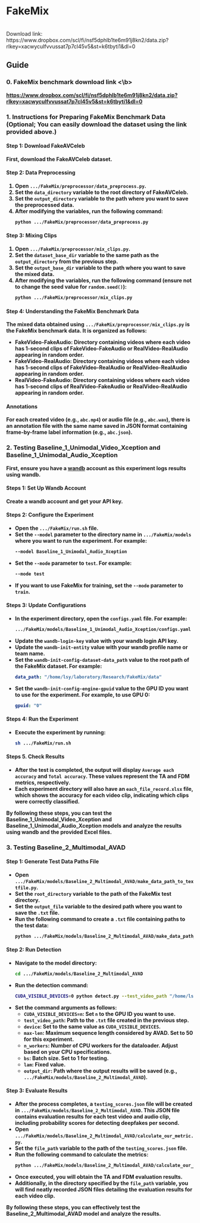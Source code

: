 # FakeMix
<br>
Download link: https://www.dropbox.com/scl/fi/nsf5dphlb1te6m91j8kn2/data.zip?rlkey=xacwyculfvvussat7p7cl45v5&st=k6tbyti1&dl=0
<br>

## Guide
### <b> 0. FakeMix benchmark download link <\b>
https://www.dropbox.com/scl/fi/nsf5dphlb1te6m91j8kn2/data.zip?rlkey=xacwyculfvvussat7p7cl45v5&st=k6tbyti1&dl=0
<br>

### 1. Instructions for Preparing FakeMix Benchmark Data <br>(Optional; You can easily download the dataset using the link provided above.)

#### Step 1: Download FakeAVCeleb
First, download the FakeAVCeleb dataset.

#### Step 2: Data Preprocessing
1. Open `.../FakeMix/preprocessor/data_preprocess.py`.
2. Set the `data_directory` variable to the root directory of FakeAVCeleb.
3. Set the `output_directory` variable to the path where you want to save the preprocessed data.
4. After modifying the variables, run the following command:
   ```bash
   python .../FakeMix/preprocessor/data_preprocess.py
   ```

#### Step 3: Mixing Clips
1. Open `.../FakeMix/preprocessor/mix_clips.py`.
2. Set the `dataset_base_dir` variable to the same path as the `output_directory` from the previous step.
3. Set the `output_base_dir` variable to the path where you want to save the mixed data.
4. After modifying the variables, run the following command (ensure not to change the seed value for `random.seed()`):
   ```bash
   python .../FakeMix/preprocessor/mix_clips.py
   ```

#### Step 4: Understanding the FakeMix Benchmark Data
The mixed data obtained using `.../FakeMix/preprocessor/mix_clips.py` is the FakeMix benchmark data. It is organized as follows:

- **FakeVideo-FakeAudio**: Directory containing videos where each video has 1-second clips of FakeVideo-FakeAudio or RealVideo-RealAudio appearing in random order.
- **FakeVideo-RealAudio**: Directory containing videos where each video has 1-second clips of FakeVideo-RealAudio or RealVideo-RealAudio appearing in random order.
- **RealVideo-FakeAudio**: Directory containing videos where each video has 1-second clips of RealVideo-FakeAudio or RealVideo-RealAudio appearing in random order.

#### Annotations
For each created video (e.g., `abc.mp4`) or audio file (e.g., `abc.wav`), there is an annotation file with the same name saved in JSON format containing frame-by-frame label information (e.g., `abc.json`).
<br>

### 2. Testing Baseline_1_Unimodal_Video_Xception and Baseline_1_Unimodal_Audio_Xception

First, ensure you have a [wandb](https://www.wandb.com/) account as this experiment logs results using wandb.

#### Steps 1: Set Up Wandb Account
Create a wandb account and get your API key.

#### Steps 2: Configure the Experiment
- Open the `.../FakeMix/run.sh` file.
- Set the `--model` parameter to the directory name in `.../FakeMix/models` where you want to run the experiment. For example:
  ```bash
  --model Baseline_1_Unimodal_Audio_Xception
  ```
- Set the `--mode` parameter to `test`. For example:
  ```bash
  --mode test
  ```
- If you want to use FakeMix for training, set the `--mode` parameter to `train`.

#### Steps 3: Update Configurations
- In the experiment directory, open the `configs.yaml` file. For example:
  ```bash
  .../FakeMix/models/Baseline_1_Unimodal_Audio_Xception/configs.yaml
  ```
- Update the `wandb-login-key` value with your wandb login API key.
- Update the `wandb-init-entity` value with your wandb profile name or team name.
- Set the `wandb-init-config-dataset-data_path` value to the root path of the FakeMix dataset. For example:
  ```yaml
  data_path: "/home/lsy/laboratory/Research/FakeMix/data"
  ```
- Set the `wandb-init-config-engine-gpuid` value to the GPU ID you want to use for the experiment. For example, to use GPU 0:
  ```yaml
  gpuid: "0"
  ```

#### Steps 4: Run the Experiment
- Execute the experiment by running:
  ```bash
  sh .../FakeMix/run.sh
  ```

#### Steps 5. Check Results
- After the test is completed, the output will display `Average each accuracy` and `Total accuracy`. These values represent the TA and FDM metrics, respectively.
- Each experiment directory will also have an `each_file_record.xlsx` file, which shows the accuracy for each video clip, indicating which clips were correctly classified.

By following these steps, you can test the Baseline_1_Unimodal_Video_Xception and Baseline_1_Unimodal_Audio_Xception models and analyze the results using wandb and the provided Excel files.
<br>

### 3. Testing Baseline_2_Multimodal_AVAD

#### Step 1: Generate Test Data Paths File
- Open `.../FakeMix/models/Baseline_2_Multimodal_AVAD/make_data_path_to_textfile.py`.
- Set the `root_directory` variable to the path of the FakeMix test directory.
- Set the `output_file` variable to the desired path where you want to save the `.txt` file.
- Run the following command to create a `.txt` file containing paths to the test data:
  ```bash
  python .../FakeMix/models/Baseline_2_Multimodal_AVAD/make_data_path_to_textfile.py
  ```

#### Step 2: Run Detection
- Navigate to the model directory:
  ```bash
  cd .../FakeMix/models/Baseline_2_Multimodal_AVAD
  ```
- Run the detection command:
  ```bash
  CUDA_VISIBLE_DEVICES=0 python detect.py --test_video_path "/home/lsy/laboratory/Research/FakeMix/models/Baseline_2_Multimodal_AVAD/tools_for_FakeMix/FakeMIx_mp4_paths.txt" --device cuda:0 --max-len 50 --n_workers 18 --bs 1 --lam 0 --output_dir /home/lsy/laboratory/Research/FakeMix/models/Baseline_2_Multimodal_AVAD
  ```
- Set the command arguments as follows:
  - `CUDA_VISIBLE_DEVICES=n`: Set `n` to the GPU ID you want to use.
  - `test_video_path`: Path to the `.txt` file created in the previous step.
  - `device`: Set to the same value as `CUDA_VISIBLE_DEVICES`.
  - `max-len`: Maximum sequence length considered by AVAD. Set to 50 for this experiment.
  - `n_workers`: Number of CPU workers for the dataloader. Adjust based on your CPU specifications.
  - `bs`: Batch size. Set to 1 for testing.
  - `lam`: Fixed value.
  - `output_dir`: Path where the output results will be saved (e.g., `.../FakeMix/models/Baseline_2_Multimodal_AVAD`).

#### Step 3: Evaluate Results
- After the process completes, a `testing_scores.json` file will be created in `.../FakeMix/models/Baseline_2_Multimodal_AVAD`. This JSON file contains evaluation results for each test video and audio clip, including probability scores for detecting deepfakes per second.
- Open `.../FakeMix/models/Baseline_2_Multimodal_AVAD/calculate_our_metric.py`.
- Set the `file_path` variable to the path of the `testing_scores.json` file.
- Run the following command to calculate the metrics:
  ```bash
  python .../FakeMix/models/Baseline_2_Multimodal_AVAD/calculate_our_metric.py
  ```
- Once executed, you will obtain the TA and FDM evaluation results.
- Additionally, in the directory specified by the `file_path` variable, you will find neatly recorded JSON files detailing the evaluation results for each video clip.

By following these steps, you can effectively test the Baseline_2_Multimodal_AVAD model and analyze the results.



<!-- 주석처리

## Guide
### 0. Base
* Code rules
  * Rule 1: Maintain the framework displayed in the Code Architecture Diagram.
  * Rule 2: Record various parameters and variables in the config.yaml file for each model.
  * Rule 3: Even if the same instances or methods are used in the <model_class_name>.py file within different model directories, implement each in their respective folders.
* Branch rules
  * Rule 1: Work on a branch created with the initials of your name, which will be called your own branch.
  * Rule 2: After completing the work, push to your own branch.
  * Rule 3: Once the push to your own branch is completed, make a pull request to the main branch.
  * Rule 4: When making a pull request, briefly write down the key points about what has been added/changed/deleted.
```shell
# Git clone / push / request / pull example 
(c.f. name: Lee Sangyoun -> branchname: lsy)

1. Clone
   cd <your_dir_path>
   git clone -b <branchname> https://github.com/lsy0882/MDFD.git
   git checkout <branchname>
2. Push
   (Update code)
   (if "git branch" == <branchname>: pass, else: git checkout <branchname>)
   git add .
   git commit -m "Update vX.X.X"
   git push origin <branchname>
3. Pull request
   1) Navigate to the repository page and click on the 'Pull requests' tab.
   2) Click the 'New Pull Request' button.
   3) Select 'main' as the 'base' branch and '<branchname>' as the 'compare' branch.
   4) Click the 'Create Pull Request' button.
   5) Briefly explain the key points about the added/modified/deleted sections.
4. Pull
   (Someone merge main branch)
   (if "git branch" == <branchname>: pass, else: git checkout <branchname>)
   git stash
   git pull origin main
   (Option)
     git stash pop
     If a conflict occurs, resolve the conflict in the affected parts, then re-stage the modified files and commit.
     Conflict example:
       <<<<<<< HEAD
       ... (current branch code)
       =======
       ... (stash code)
       >>>>>>> Stashed changes
     git add <filename>
     git commit -m "Resolved conflicts between stash and current branch"
   git push origin <branchname>
```
* Explanation of keys and values within config.yaml
```yaml
wandb:
  login: 
    key: "2e1b50dc43a56f36434c3853c7be5775a467ad72" ### Login key / Don't change
  init: ### Ref: https://docs.wandb.ai/ref/python/init
    project: "Multimodal_Deepfake_Detection" ### Dont't change
    entity: "leesy" ### Your wandb profile name (=id)
    save_code: true ### Don't change
    group: "" ### Don't change / Ref: https://docs.wandb.ai/guides/runs/grouping
    job_type: "training" ### "data-preprocessing", "training", "testing", etc...
    tags: ["Hw1p2Net", "Small"] ### [Network, Size, etc...]
    name: "Hw1p2Net_Small_v1.0.0" ### "Network"_"Size"_"Version" | Version policy: v{Architecture change}_{Method/Block change}_{Layer/Minor change}
    notes: "Testing wandb setting" ### Insert changes(plz write details)
    dir: "./wandb" ### Don't change
    resume: "auto" ### Don't change
    reinit: false ### Don't change
    magic: null ### Don't change
    config_exclude_keys: [] ### Don't change
    config_include_keys: [] ### Don't change
    anonymous: null ### Don't change
    mode: "online" ### Don't change
    allow_val_change: true ### Don't change
    force: false ### Don't change
    sync_tensorboard: false ### Don't change
    monitor_gym: false ### Don't change
    config: ### Record and use all parameters and variables
      dataset:
        name: "hw1p2"
        modality: "audio"
        data_path: "/home/lsy/hw1p2"
        context: 20
      dataloader:
        batch_size: 1024
        pin_memory: true
        num_workers: 0
      model:
        # input_size: 100
        # output_size: 100
        options:
          test_ignore_this_var: true
      criterion: ### Ref: https://pytorch.org/docs/stable/nn.html#loss-functions
        name: "CrossEntropyLoss" ### Choose a torch.nn's class(=attribute) e.g. ["CrossEntropyLoss", "MSELoss", "Custom", ...] / You can build your criterion :)
      optimizer: ### Ref: https://pytorch.org/docs/stable/optim.html#algorithms
        name: "Adamw" ### Choose a torch.optim's class(=attribute) e.g. ["Adam", "Adamw", "SGD", ...] / You can build your optimizer :)
        Adam: ### Add or modify instance & args using reference link
          lr: 1.0e-3
          weight_decay: 1.0e-2
        AdamW:
          lr: 1.0e-3
          weight_decay: 1.0e-2
        SGD:
          lr: 1.0e-3
          momentum: 0.9
          weight_decay: 1.0e-2
        Custom:
          custom_arg1:
          custom_arg2:
      scheduler: ### Ref(& find "How to adjust learning rate"): https://pytorch.org/docs/stable/optim.html#algorithms
        name: "StepLR" ### Choose a torch.optim.lr_scheduler's class(=attribute) e.g. ["StepLR", "ReduceLROnPlateau", "Custom"] / You can build your scheduler :)
        StepLR: ### Add or modify instance & args using reference link
          step_size: 5
          gamma: 0.9
        ReduceLROnPlateau:
          mode: "min"
          min_lr: 1.0e-10
          factor: 0.9
          patience: 5
        Custom:
          custom_arg1:
          custom_arg2:
      trainer:
        epoch: 100
        gpuid: 0 ### int or list ; 0(single-gpu) or [0, 1] (multi-gpu)
```
<br>

### 1. Conda Virtual Environment Setup
* It is assumed that git and conda installation and setup have been completed.
```shell
(Caution) Install the version of python & torch that matches your OS/GPU environment.
(Note) The version of torch used for the experiment is as follows.

cd <your_dir_path>/MDFD
conda create -n mdfd python=3.9
conda activate mdfd
conda install pytorch==1.12.1 torchvision==0.13.1 torchaudio==0.12.1 cudatoolkit=11.6 -c pytorch -c conda-forge
pip install -r requirements.txt
```
<br>

### 2. 학습데이터 준비 및 전처리(Preprocess)
* 데이터셋 Samples
  ![Samples](images/samples.png)
  
* 데이터셋 Tree 구조
